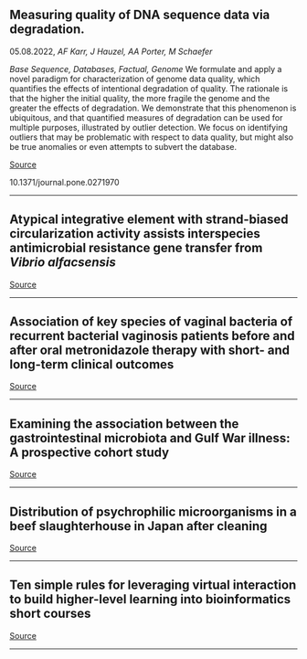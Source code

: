 ## Measuring quality of DNA sequence data via degradation.
 05.08.2022, _AF Karr, J Hauzel, AA Porter, M Schaefer_


_Base Sequence, Databases, Factual, Genome_
We formulate and apply a novel paradigm for characterization of genome data quality, which quantifies the effects of intentional degradation of quality. The rationale is that the higher the initial quality, the more fragile the genome and the greater the effects of degradation. We demonstrate that this phenomenon is ubiquitous, and that quantified measures of degradation can be used for multiple purposes, illustrated by outlier detection. We focus on identifying outliers that may be problematic with respect to data quality, but might also be true anomalies or even attempts to subvert the database.

[Source](https://journals.plos.org/plosone/article?id=10.1371/journal.pone.0271970)

10.1371/journal.pone.0271970

---

## Atypical integrative element with strand-biased circularization activity assists interspecies antimicrobial resistance gene transfer from <em>Vibrio alfacsensis</em>

[Source](https://journals.plos.org/plosone/article?id=10.1371/journal.pone.0271627)

---

## Association of key species of vaginal bacteria of recurrent bacterial vaginosis patients before and after oral metronidazole therapy with short- and long-term clinical outcomes

[Source](https://journals.plos.org/plosone/article?id=10.1371/journal.pone.0272012)

---

## Examining the association between the gastrointestinal microbiota and Gulf War illness: A prospective cohort study

[Source](https://journals.plos.org/plosone/article?id=10.1371/journal.pone.0268479)

---

## Distribution of psychrophilic microorganisms in a beef slaughterhouse in Japan after cleaning

[Source](https://journals.plos.org/plosone/article?id=10.1371/journal.pone.0268411)

---

## Ten simple rules for leveraging virtual interaction to build higher-level learning into bioinformatics short courses

[Source](https://journals.plos.org/ploscompbiol/article?id=10.1371/journal.pcbi.1010220)

---

